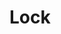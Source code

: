 <!--
SPDX-FileCopyrightText: 2022-present Intel Corporation
SPDX-License-Identifier: Apache-2.0
-->

# Lock
